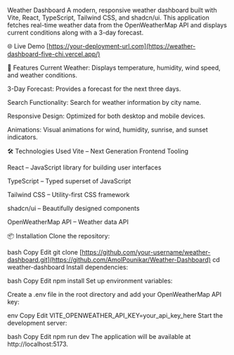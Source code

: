 Weather Dashboard
A modern, responsive weather dashboard built with Vite, React, TypeScript, Tailwind CSS, and shadcn/ui. This application fetches real-time weather data from the OpenWeatherMap API and displays current conditions along with a 3-day forecast.

🌐 Live Demo
[https://your-deployment-url.com](https://weather-dashboard-five-chi.vercel.app/)

🚀 Features
Current Weather: Displays temperature, humidity, wind speed, and weather conditions.

3-Day Forecast: Provides a forecast for the next three days.

Search Functionality: Search for weather information by city name.

Responsive Design: Optimized for both desktop and mobile devices.

Animations: Visual animations for wind, humidity, sunrise, and sunset indicators.

🛠️ Technologies Used
Vite – Next Generation Frontend Tooling

React – JavaScript library for building user interfaces

TypeScript – Typed superset of JavaScript

Tailwind CSS – Utility-first CSS framework

shadcn/ui – Beautifully designed components

OpenWeatherMap API – Weather data API

📦 Installation
Clone the repository:

bash
Copy
Edit
git clone [https://github.com/your-username/weather-dashboard.git](https://github.com/AmolPounikar/Weather-Dashboard)
cd weather-dashboard
Install dependencies:

bash
Copy
Edit
npm install
Set up environment variables:

Create a .env file in the root directory and add your OpenWeatherMap API key:

env
Copy
Edit
VITE_OPENWEATHER_API_KEY=your_api_key_here
Start the development server:

bash
Copy
Edit
npm run dev
The application will be available at http://localhost:5173.



